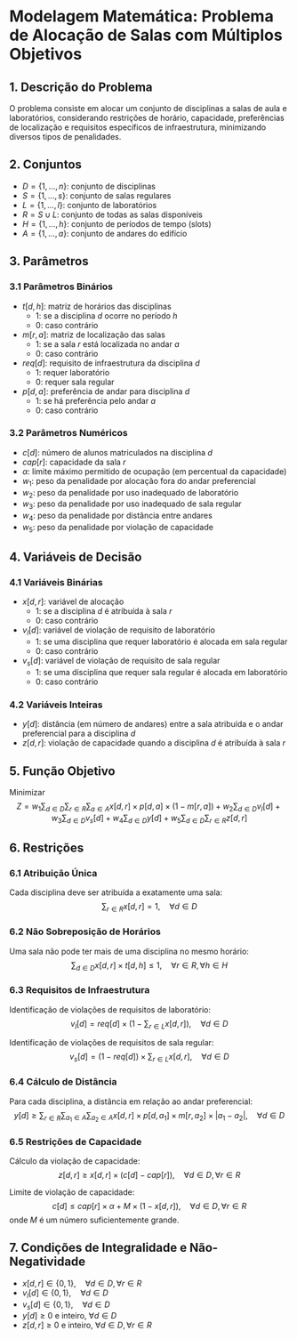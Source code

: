 # Modelagem Matemática: Problema de Alocação de Salas com Múltiplos Objetivos

## 1. Descrição do Problema
O problema consiste em alocar um conjunto de disciplinas a salas de aula e laboratórios, considerando restrições de horário, capacidade, preferências de localização e requisitos específicos de infraestrutura, minimizando diversos tipos de penalidades.

## 2. Conjuntos
- $D = \{1, \dots, n\}$: conjunto de disciplinas
- $S = \{1, \dots, s\}$: conjunto de salas regulares
- $L = \{1, \dots, l\}$: conjunto de laboratórios
- $R = S \cup L$: conjunto de todas as salas disponíveis
- $H = \{1, \dots, h\}$: conjunto de períodos de tempo (slots)
- $A = \{1, \dots, a\}$: conjunto de andares do edifício

## 3. Parâmetros

### 3.1 Parâmetros Binários
- $t[d,h]$: matriz de horários das disciplinas
  - 1: se a disciplina $d$ ocorre no período $h$
  - 0: caso contrário
- $m[r,a]$: matriz de localização das salas
  - 1: se a sala $r$ está localizada no andar $a$
  - 0: caso contrário
- $req[d]$: requisito de infraestrutura da disciplina $d$
  - 1: requer laboratório
  - 0: requer sala regular
- $p[d,a]$: preferência de andar para disciplina $d$
  - 1: se há preferência pelo andar $a$
  - 0: caso contrário

### 3.2 Parâmetros Numéricos
- $c[d]$: número de alunos matriculados na disciplina $d$
- $cap[r]$: capacidade da sala $r$
- $\alpha$: limite máximo permitido de ocupação (em percentual da capacidade)
- $w_1$: peso da penalidade por alocação fora do andar preferencial
- $w_2$: peso da penalidade por uso inadequado de laboratório
- $w_3$: peso da penalidade por uso inadequado de sala regular
- $w_4$: peso da penalidade por distância entre andares
- $w_5$: peso da penalidade por violação de capacidade

## 4. Variáveis de Decisão

### 4.1 Variáveis Binárias
- $x[d,r]$: variável de alocação
  - 1: se a disciplina $d$ é atribuída à sala $r$
  - 0: caso contrário
- $v_l[d]$: variável de violação de requisito de laboratório
  - 1: se uma disciplina que requer laboratório é alocada em sala regular
  - 0: caso contrário
- $v_s[d]$: variável de violação de requisito de sala regular
  - 1: se uma disciplina que requer sala regular é alocada em laboratório
  - 0: caso contrário

### 4.2 Variáveis Inteiras
- $y[d]$: distância (em número de andares) entre a sala atribuída e o andar preferencial para a disciplina $d$
- $z[d,r]$: violação de capacidade quando a disciplina $d$ é atribuída à sala $r$

## 5. Função Objetivo
Minimizar
$$ 
Z = w_1 \sum_{d \in D} \sum_{r \in R} \sum_{a \in A} x[d,r] \times p[d,a] \times (1 - m[r,a]) + w_2 \sum_{d \in D} v_l[d] + w_3 \sum_{d \in D} v_s[d] + w_4 \sum_{d \in D} y[d] + w_5 \sum_{d \in D} \sum_{r \in R} z[d,r]
$$

## 6. Restrições

### 6.1 Atribuição Única
Cada disciplina deve ser atribuída a exatamente uma sala:
$$ \sum_{r \in R} x[d,r] = 1, \quad \forall d \in D $$

### 6.2 Não Sobreposição de Horários
Uma sala não pode ter mais de uma disciplina no mesmo horário:
$$ \sum_{d \in D} x[d,r] \times t[d,h] \leq 1, \quad \forall r \in R, \forall h \in H $$

### 6.3 Requisitos de Infraestrutura
Identificação de violações de requisitos de laboratório:
$$ v_l[d] = req[d] \times (1 - \sum_{r \in L} x[d,r]), \quad \forall d \in D $$

Identificação de violações de requisitos de sala regular:
$$ v_s[d] = (1 - req[d]) \times \sum_{r \in L} x[d,r], \quad \forall d \in D $$

### 6.4 Cálculo de Distância
Para cada disciplina, a distância em relação ao andar preferencial:
$$ y[d] \geq \sum_{r \in R} \sum_{a_1 \in A} \sum_{a_2 \in A} x[d,r] \times p[d,a_1] \times m[r,a_2] \times |a_1 - a_2|, \quad \forall d \in D $$

### 6.5 Restrições de Capacidade
Cálculo da violação de capacidade:
$$ z[d,r] \geq x[d,r] \times (c[d] - cap[r]), \quad \forall d \in D, \forall r \in R $$

Limite de violação de capacidade:
$$ c[d] \leq cap[r] \times \alpha + M \times (1 - x[d,r]), \quad \forall d \in D, \forall r \in R $$
onde $M$ é um número suficientemente grande.

## 7. Condições de Integralidade e Não-Negatividade
- $x[d,r] \in \{0,1\}, \quad \forall d \in D, \forall r \in R$
- $v_l[d] \in \{0,1\}, \quad \forall d \in D$
- $v_s[d] \in \{0,1\}, \quad \forall d \in D$
- $y[d] \geq 0$ e inteiro, $\forall d \in D$
- $z[d,r] \geq 0$ e inteiro, $\forall d \in D, \forall r \in R$
